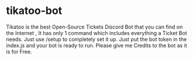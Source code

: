 # tikatoo-bot
Tikatoo is the best Open-Source Tickets Discord Bot that you can find on the Internet , It has only 1 command which includes everything a Ticket Bot needs.
Just use /setup to completely set it up.
Just put the bot token in the index.js and your bot is ready to run.
Please give me Credits to the bot as it is for Free.

